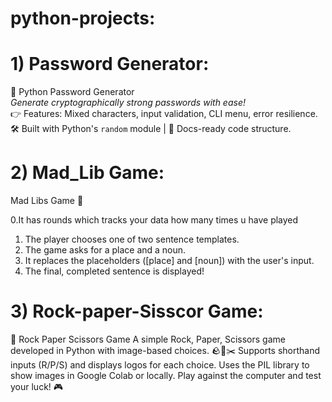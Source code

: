 # python-projects:

# 1) Password Generator:
🔐 Python Password Generator  
_Generate cryptographically strong passwords with ease!_  
👉 Features: Mixed characters, input validation, CLI menu, error resilience.  
🛠️ Built with Python's `random` module | 📝 Docs-ready code structure.  

# 2) Mad_Lib Game:
Mad Libs Game 🎉

0.It has rounds which tracks your data how many times u have played 
1. The player chooses one of two sentence templates.
2. The game asks for a place and a noun.
3. It replaces the placeholders ([place] and [noun]) with the user's input.
4. The final, completed sentence is displayed!

# 3) Rock-paper-Sisscor Game:
📜 Rock Paper Scissors Game
 A simple Rock, Paper, Scissors game developed in Python with image-based choices. 🪨📄✂️
 Supports shorthand inputs (R/P/S) and displays logos for each choice.
 Uses the PIL library to show images in Google Colab or locally.
 Play against the computer and test your luck! 🎮
